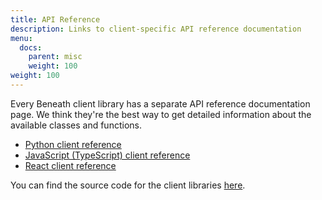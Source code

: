 ```yaml
---
title: API Reference
description: Links to client-specific API reference documentation
menu:
  docs:
    parent: misc
    weight: 100
weight: 100
---
```


Every Beneath client library has a separate API reference documentation page. We think they're the best way to get detailed information about the available classes and functions.

- [Python client reference](https://python.docs.beneath.dev/)
- [JavaScript (TypeScript) client reference](https://js.docs.beneath.dev/)
- [React client reference](https://react.docs.beneath.dev/)

You can find the source code for the client libraries [here](https://gitlab.com/beneath-hq/beneath/-/blob/master/clients/).
